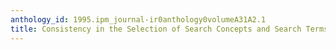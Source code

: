 ```yaml
---
anthology_id: 1995.ipm_journal-ir0anthology0volumeA31A2.1
title: Consistency in the Selection of Search Concepts and Search Terms
---
```

